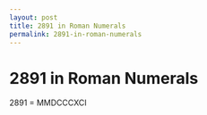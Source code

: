 ```yaml
---
layout: post
title: 2891 in Roman Numerals
permalink: 2891-in-roman-numerals
---
```


# 2891 in Roman Numerals

2891 = MMDCCCXCI
